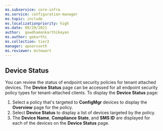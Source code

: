 ```yaml
---
ms.subservice: core-infra
ms.service: configuration-manager
ms.topic: include
ms.localizationpriority: high
ms.date: 09/29/2021
author:  gowdhamankarthikeyan
ms.author: gokarthi
ms.collection: tier3
manager: apoorvseth
ms.reviewer: mstewart
---
```

<!--This file is currently used by deploy-firewall-policy.md, deploy-asr-policy.md, deploy-antivirus-policy.md, and atp-onboard.md-->

## <a name="device-status-preview"></a> Device Status
<!--IN9264837-->

You can review the status of endpoint security policies for tenant attached devices. The **Device Status** page can be accessed for all endpoint security policy types for tenant-attached clients. To display the **Device Status** page:

1. Select a policy that's targeted to **ConfigMgr** devices to display the **Overview** page for the policy.
1. Select **Device Status** to display a list of devices targeted by the policy.
1. The **Device Name**, **Compliance State**, and **SMS ID** are displayed for each of the devices on the  **Device Status** page.
